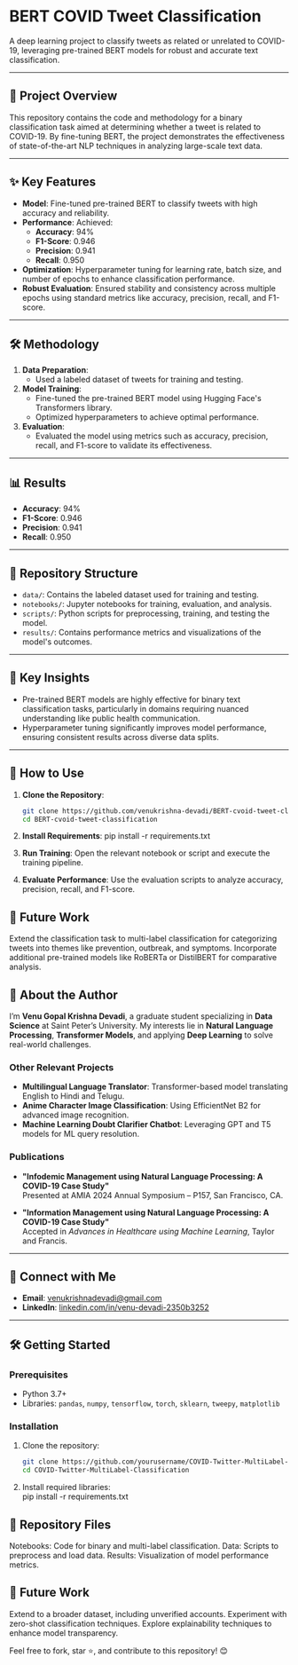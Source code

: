# BERT COVID Tweet Classification  
A deep learning project to classify tweets as related or unrelated to COVID-19, leveraging pre-trained BERT models for robust and accurate text classification.  

---

## 📜 Project Overview  
This repository contains the code and methodology for a binary classification task aimed at determining whether a tweet is related to COVID-19. By fine-tuning BERT, the project demonstrates the effectiveness of state-of-the-art NLP techniques in analyzing large-scale text data.  

---

## ✨ Key Features  
- **Model**: Fine-tuned pre-trained BERT to classify tweets with high accuracy and reliability.  
- **Performance**: Achieved:  
  - **Accuracy**: 94%  
  - **F1-Score**: 0.946  
  - **Precision**: 0.941  
  - **Recall**: 0.950  
- **Optimization**: Hyperparameter tuning for learning rate, batch size, and number of epochs to enhance classification performance.  
- **Robust Evaluation**: Ensured stability and consistency across multiple epochs using standard metrics like accuracy, precision, recall, and F1-score.  

---

## 🛠️ Methodology  
1. **Data Preparation**:  
   - Used a labeled dataset of tweets for training and testing.  
2. **Model Training**:  
   - Fine-tuned the pre-trained BERT model using Hugging Face's Transformers library.  
   - Optimized hyperparameters to achieve optimal performance.  
3. **Evaluation**:  
   - Evaluated the model using metrics such as accuracy, precision, recall, and F1-score to validate its effectiveness.  

---

## 📊 Results  
- **Accuracy**: 94%  
- **F1-Score**: 0.946  
- **Precision**: 0.941  
- **Recall**: 0.950  

---

## 📂 Repository Structure  
- `data/`: Contains the labeled dataset used for training and testing.  
- `notebooks/`: Jupyter notebooks for training, evaluation, and analysis.  
- `scripts/`: Python scripts for preprocessing, training, and testing the model.  
- `results/`: Contains performance metrics and visualizations of the model's outcomes.  

---

## 🔑 Key Insights  
- Pre-trained BERT models are highly effective for binary text classification tasks, particularly in domains requiring nuanced understanding like public health communication.  
- Hyperparameter tuning significantly improves model performance, ensuring consistent results across diverse data splits.  

---

## 🔗 How to Use  
1. **Clone the Repository**:  
   ```bash
   git clone https://github.com/venukrishna-devadi/BERT-cvoid-tweet-classification.git
   cd BERT-cvoid-tweet-classification

2. **Install Requirements**:
   pip install -r requirements.txt

3. **Run Training**:
  Open the relevant notebook or script and execute the training pipeline.

4. **Evaluate Performance**:
   Use the evaluation scripts to analyze accuracy, precision, recall, and F1-score.

## 🚀 Future Work
Extend the classification task to multi-label classification for categorizing tweets into themes like prevention, outbreak, and symptoms.
Incorporate additional pre-trained models like RoBERTa or DistilBERT for comparative analysis.

## 📖 About the Author  
I’m **Venu Gopal Krishna Devadi**, a graduate student specializing in **Data Science** at Saint Peter’s University. My interests lie in **Natural Language Processing**, **Transformer Models**, and applying **Deep Learning** to solve real-world challenges.  

### Other Relevant Projects  
- **Multilingual Language Translator**: Transformer-based model translating English to Hindi and Telugu.  
- **Anime Character Image Classification**: Using EfficientNet B2 for advanced image recognition.  
- **Machine Learning Doubt Clarifier Chatbot**: Leveraging GPT and T5 models for ML query resolution.  

### Publications  
- **"Infodemic Management using Natural Language Processing: A COVID-19 Case Study"**  
  Presented at AMIA 2024 Annual Symposium – P157, San Francisco, CA.  

- **"Information Management using Natural Language Processing: A COVID-19 Case Study"**  
  Accepted in *Advances in Healthcare using Machine Learning*, Taylor and Francis.  

---

## 🔗 Connect with Me  
- **Email**: venukrishnadevadi@gmail.com  
- **LinkedIn**: [linkedin.com/in/venu-devadi-2350b3252](https://linkedin.com/in/venu-devadi-2350b3252/)  

---

## 🛠️ Getting Started  

### Prerequisites  
- Python 3.7+  
- Libraries: `pandas`, `numpy`, `tensorflow`, `torch`, `sklearn`, `tweepy`, `matplotlib`  

### Installation  
1. Clone the repository:  
   ```bash
   git clone https://github.com/yourusername/COVID-Twitter-MultiLabel-Classification.git
   cd COVID-Twitter-MultiLabel-Classification

2. Install required libraries:  
   pip install -r requirements.txt
   
## 📂 Repository Files
Notebooks: Code for binary and multi-label classification.
Data: Scripts to preprocess and load data.
Results: Visualization of model performance metrics.

## 🚀 Future Work
Extend to a broader dataset, including unverified accounts.
Experiment with zero-shot classification techniques.
Explore explainability techniques to enhance model transparency.

Feel free to fork, star ⭐, and contribute to this repository! 😊
